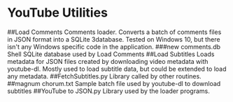 # YouTube Utilities
##Load Comments
Comments loader.   Converts a batch of comments files in JSON format into a SQLite 3database.
Tested on Windows 10, but there isn't any Windows specific code in the application.
###new comments.db
Shell SQLite database used by Load Comments
##Load Subtitles
Loads metadata for JSON files created by downloading video metadata with youtube-dl.
Mostly used to load subtitle data, but could be extended to load any metadata.
##FetchSubtitles.py
Library called by other routines.
##magnum chorum.txt
Sample batch file used by youtube-dl to download subtitles
##YouTube to JSON.py
Library used by the loader programs.
 